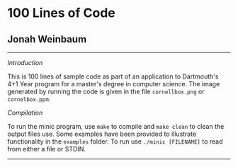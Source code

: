 # 100 Lines of Code

<h2>Jonah Weinbaum</h2>

<hr></hr>

*Introduction*

  This is 100 lines of sample code as part of an application to Dartmouth's 4+1 Year program for a master's degree in computer science. The image generated by
  running the code is given in the file `cornellbox.png` or `cornelbox.ppm`.

*Compilation*

   To run the minic program, use `make` to compile and `make clean` to clean the output files use. 
   Some examples have been provided to illustrate functionality in the `examples` folder. 
   To run use `./minic [FILENAME]` to read from either a file or STDIN.

<hr></hr>

